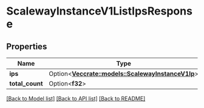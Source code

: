 # ScalewayInstanceV1ListIpsResponse

## Properties

Name | Type | Description | Notes
------------ | ------------- | ------------- | -------------
**ips** | Option<[**Vec<crate::models::ScalewayInstanceV1Ip>**](scaleway.instance.v1.Ip.md)> |  | [optional]
**total_count** | Option<**f32**> |  | [optional]

[[Back to Model list]](../README.md#documentation-for-models) [[Back to API list]](../README.md#documentation-for-api-endpoints) [[Back to README]](../README.md)


